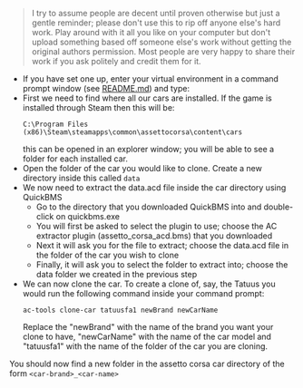 > I try to assume people are decent until proven otherwise but just a gentle reminder; please don't use this to rip off anyone else's hard work. Play around with it all you like on your computer but don't upload something based off someone else's work without getting the original authors permission. Most people are very happy to share their work if you ask politely and credit them for it.  
- If you have set one up, enter your virtual environment in a command prompt window (see [README.md](README.md)) and type:
- First we need to find where all our cars are installed. If the game is installed through Steam then this will be:
  ```
  C:\Program Files (x86)\Steam\steamapps\common\assettocorsa\content\cars
  ```
  this can be opened in an explorer window;
  you will be able to see a folder for each installed car.
- Open the folder of the car you would like to clone. Create a new directory inside this called `data`
- We now need to extract the data.acd file inside the car directory using QuickBMS
  - Go to the directory that you downloaded QuickBMS into and double-click on quickbms.exe
  - You will first be asked to select the plugin to use; choose the AC extractor plugin (assetto_corsa_acd.bms)
    that you downloaded
  - Next it will ask you for the file to extract; choose the data.acd file in the folder of the car you wish to clone
  - Finally, it will ask you to select the folder to extract into; choose the data folder we created in the previous step 
- We can now clone the car. To create a clone of, say, the Tatuus you would run the 
  following command inside your command prompt:
  ```commandline
  ac-tools clone-car tatuusfa1 newBrand newCarName
  ```
  Replace the "newBrand" with the name of the brand you want your clone to have, "newCarName" with the name 
  of the car model and "tatuusfa1" with the name of the folder of the car you are cloning.  

You should now find a new folder in the assetto corsa car directory of the form `<car-brand>_<car-name>`  
